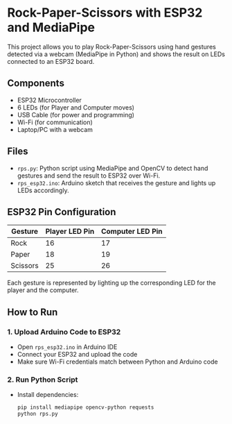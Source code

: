 # Rock-Paper-Scissors with ESP32 and MediaPipe

This project allows you to play Rock-Paper-Scissors using hand gestures detected via a webcam (MediaPipe in Python) and shows the result on LEDs connected to an ESP32 board.

## Components

- ESP32 Microcontroller
- 6 LEDs (for Player and Computer moves)
- USB Cable (for power and programming)
- Wi-Fi (for communication)
- Laptop/PC with a webcam

## Files

- `rps.py`: Python script using MediaPipe and OpenCV to detect hand gestures and send the result to ESP32 over Wi-Fi.
- `rps_esp32.ino`: Arduino sketch that receives the gesture and lights up LEDs accordingly.

## ESP32 Pin Configuration

| Gesture       | Player LED Pin | Computer LED Pin |
|---------------|----------------|------------------|
| Rock          | 16             | 17               |
| Paper         | 18             | 19               |
| Scissors      | 25             | 26               |

Each gesture is represented by lighting up the corresponding LED for the player and the computer.

## How to Run

### 1. Upload Arduino Code to ESP32

- Open `rps_esp32.ino` in Arduino IDE
- Connect your ESP32 and upload the code
- Make sure Wi-Fi credentials match between Python and Arduino code

### 2. Run Python Script

- Install dependencies:
  ```bash
  pip install mediapipe opencv-python requests
  python rps.py
